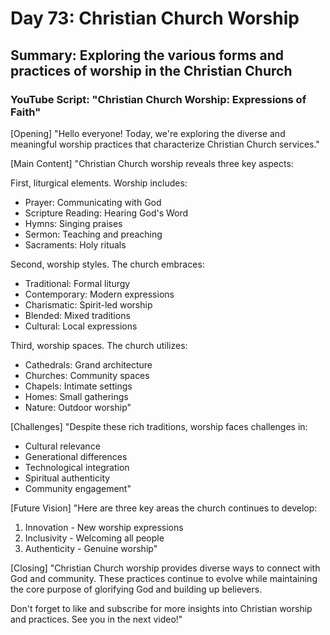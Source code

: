 # Day 73: Christian Church Worship
## Summary: Exploring the various forms and practices of worship in the Christian Church

### YouTube Script: "Christian Church Worship: Expressions of Faith"

[Opening]
"Hello everyone! Today, we're exploring the diverse and meaningful worship practices that characterize Christian Church services."

[Main Content]
"Christian Church worship reveals three key aspects:

First, liturgical elements. Worship includes:
- Prayer: Communicating with God
- Scripture Reading: Hearing God's Word
- Hymns: Singing praises
- Sermon: Teaching and preaching
- Sacraments: Holy rituals

Second, worship styles. The church embraces:
- Traditional: Formal liturgy
- Contemporary: Modern expressions
- Charismatic: Spirit-led worship
- Blended: Mixed traditions
- Cultural: Local expressions

Third, worship spaces. The church utilizes:
- Cathedrals: Grand architecture
- Churches: Community spaces
- Chapels: Intimate settings
- Homes: Small gatherings
- Nature: Outdoor worship"

[Challenges]
"Despite these rich traditions, worship faces challenges in:
- Cultural relevance
- Generational differences
- Technological integration
- Spiritual authenticity
- Community engagement"

[Future Vision]
"Here are three key areas the church continues to develop:

1. Innovation - New worship expressions
2. Inclusivity - Welcoming all people
3. Authenticity - Genuine worship"

[Closing]
"Christian Church worship provides diverse ways to connect with God and community. These practices continue to evolve while maintaining the core purpose of glorifying God and building up believers.

Don't forget to like and subscribe for more insights into Christian worship and practices. See you in the next video!" 